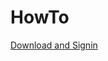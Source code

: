 # HowTo

[Download and Signin](HowTo%2021c01423de17805285d4c369b61c122e/Download%20and%20Signin%2021d01423de1780a1a01ec21454ea2417.md)